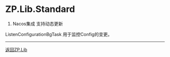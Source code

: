 ﻿# ZP.Lib.Standard

1. Nacos集成
支持动态更新


ListenConfigurationBgTask 用于监控Config的变更。

---

[返回ZP.Lib](../Readme.md)